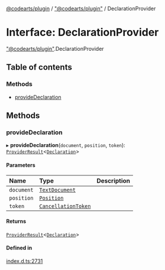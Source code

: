 [@codearts/plugin](../README.md) / ["@codearts/plugin"](../modules/_codearts_plugin_.md) / DeclarationProvider

# Interface: DeclarationProvider

["@codearts/plugin"](../modules/_codearts_plugin_.md).DeclarationProvider

## Table of contents

### Methods

- [provideDeclaration](codearts_plugin_.DeclarationProvider.md#providedeclaration)

## Methods

### provideDeclaration

▸ **provideDeclaration**(`document`, `position`, `token`): [`ProviderResult`](../modules/_codearts_plugin_.md#providerresult)<[`Declaration`](../modules/_codearts_plugin_.md#declaration)\>

#### Parameters

| Name | Type | Description |
| :------ | :------ | :------ |
| `document` | [`TextDocument`](codearts_plugin_.TextDocument.md) |  |
| `position` | [`Position`](../classes/codearts_plugin_.Position.md) |  |
| `token` | [`CancellationToken`](codearts_plugin_.CancellationToken.md) |  |

#### Returns

[`ProviderResult`](../modules/_codearts_plugin_.md#providerresult)<[`Declaration`](../modules/_codearts_plugin_.md#declaration)\>

#### Defined in

[index.d.ts:2731](https://github.com/huaweicloud/cloudide-plugin-api/blob/a4193a8/index.d.ts#L2731)
